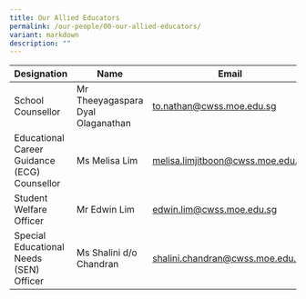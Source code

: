 ```yaml
---
title: Our Allied Educators
permalink: /our-people/00-our-allied-educators/
variant: markdown
description: ""
---
```

| Designation | Name | Email | 
| ------ | ------ |------ |
| School Counsellor | Mr Theeyagaspara Dyal Olaganathan | [to.nathan@cwss.moe.edu.sg](mailto:to.nathan@cwss.moe.edu.sg) |
| Educational Career Guidance (ECG) Counsellor | Ms Melisa Lim | [melisa.limjitboon@cwss.moe.edu.sg](mailto:melisa.limjitboon@cwss.moe.edu.sg) |
| Student Welfare Officer | Mr Edwin Lim | [edwin.lim@cwss.moe.edu.sg](mailto:edwin.lim@cwss.moe.edu.sg) |
| Special Educational Needs (SEN) Officer | Ms Shalini d/o Chandran | [shalini.chandran@cwss.moe.edu.sg](mailto:shalini.chandran@cwss.moe.edu.sg) |